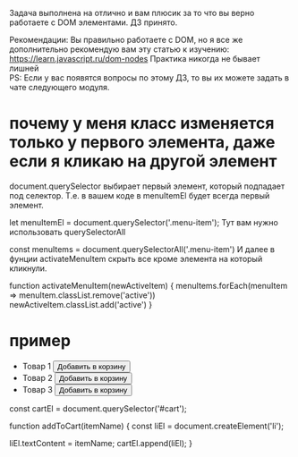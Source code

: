 Задача выполнена на отлично и вам плюсик за то что вы верно работаете с DOM элементами.
ДЗ принято.

Рекомендации:
Вы правильно работаете с DOM, но я все же дополнительно рекомендую вам эту статью к изучению:
https://learn.javascript.ru/dom-nodes
Практика никогда не бывает лишней   
PS: Если у вас появятся вопросы по этому ДЗ, то вы их можете задать в чате следующего модуля.

# почему у меня класс изменяется только у первого элемента, даже если я кликаю на другой элемент
document.querySelector выбирает первый элемент, который подпадает под селектор. Т.е. в вашем коде в menuItemEl будет всегда первый элемент.

let menuItemEl = document.querySelector('.menu-item');
Тут вам нужно использовать querySelectorAll

const menuItems = document.querySelectorAll('.menu-item')
И далее в фунции activateMenuItem скрыть все кроме элемента на который кликнули.

function activateMenuItem(newActiveItem) {
    menuItems.forEach(menuItem => menuItem.classList.remove('active'))
    newActiveItem.classList.add('active')
}


# пример
<ul id="product-list">
  <li>
    <span>Товар 1</span>
    <button onclick="addToCart('Товар 1')">Добавить в корзину</button>
  </li>
  <li>
    <span>Товар 2</span>
    <button onclick="addToCart('Товар 2')">Добавить в корзину</button>
  </li>
  <li>
    <span>Товар 3</span>
    <button onclick="addToCart('Товар 3')">Добавить в корзину</button>
  </li>
</ul>

const cartEl = document.querySelector('#cart');

function addToCart(itemName) {
  const liEl = document.createElement('li');

  liEl.textContent = itemName;
  cartEl.append(liEl);
}
